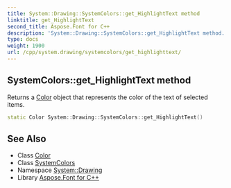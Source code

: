 ```yaml
---
title: System::Drawing::SystemColors::get_HighlightText method
linktitle: get_HighlightText
second_title: Aspose.Font for C++
description: 'System::Drawing::SystemColors::get_HighlightText method. Returns a Color object that represents the color of the text of selected items in C++.'
type: docs
weight: 1900
url: /cpp/system.drawing/systemcolors/get_highlighttext/
---
```

## SystemColors::get_HighlightText method


Returns a [Color](../../color/) object that represents the color of the text of selected items.

```cpp
static Color System::Drawing::SystemColors::get_HighlightText()
```

## See Also

* Class [Color](../../color/)
* Class [SystemColors](../)
* Namespace [System::Drawing](../../)
* Library [Aspose.Font for C++](../../../)
